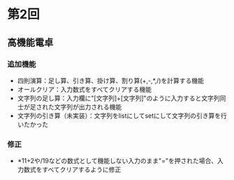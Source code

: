 # 第2回
## 高機能電卓
### 追加機能
* 四則演算：足し算、引き算、掛け算、割り算(+,-,*,/)を計算する機能
* オールクリア：入力数式をすべてクリアする機能 
* 文字列の足し算：入力欄に"[文字列]+[文字列]"のように入力すると文字列同士が足された文字列が出力される機能
* 文字列の引き算（未実装）：文字列をlistにしてsetにして文字列の引き算を行いたかった
### 修正
* *11+2や/19などの数式として機能しない入力のまま"="を押された場合、入力数式をすべてクリアするように修正